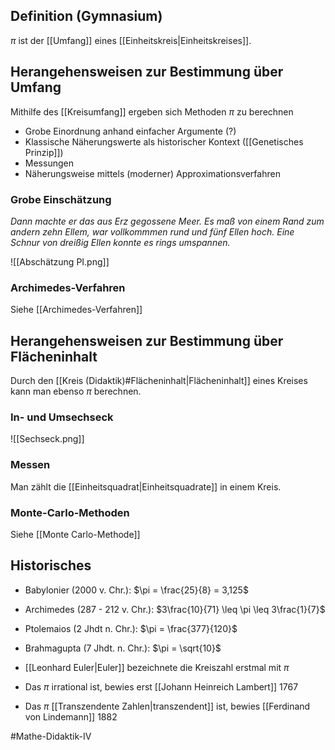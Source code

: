 ## Definition (Gymnasium)
$\pi$ ist der [[Umfang]] eines [[Einheitskreis|Einheitskreises]]. 

## Herangehensweisen zur Bestimmung über Umfang
Mithilfe des [[Kreisumfang]] ergeben sich Methoden $\pi$ zu berechnen
- Grobe Einordnung anhand einfacher Argumente (?)
- Klassische Näherungswerte als historischer Kontext ([[Genetisches Prinzip]])
- Messungen
- Näherungsweise mittels (moderner) Approximationsverfahren

### Grobe Einschätzung
*Dann machte er das aus Erz gegossene Meer. Es maß von einem Rand zum andern zehn Ellem, war vollkommmen rund und fünf Ellen hoch. Eine Schnur von dreißig Ellen konnte es rings umspannen.* 

![[Abschätzung PI.png]]

### Archimedes-Verfahren
Siehe [[Archimedes-Verfahren]]

## Herangehensweisen zur Bestimmung über Flächeninhalt
Durch den [[Kreis (Didaktik)#Flächeninhalt|Flächeninhalt]] eines Kreises kann man ebenso $\pi$ berechnen.

### In- und Umsechseck
![[Sechseck.png]]

### Messen
Man zählt die [[Einheitsquadrat|Einheitsquadrate]] in einem Kreis.

### Monte-Carlo-Methoden
Siehe [[Monte Carlo-Methode]]

## Historisches
- Babylonier (2000 v. Chr.): $\pi = \frac{25}{8} = 3,125$
- Archimedes (287 - 212 v. Chr.): $3\frac{10}{71} \leq \pi \leq 3\frac{1}{7}$
- Ptolemaios (2 Jhdt n. Chr.): $\pi = \frac{377}{120}$
- Brahmagupta (7 Jhdt. n. Chr.): $\pi = \sqrt{10}$

- [[Leonhard Euler|Euler]] bezeichnete die Kreiszahl erstmal mit $\pi$
- Das $\pi$ irrational ist, bewies erst [[Johann Heinreich Lambert]] 1767
- Das $\pi$ [[Transzendente Zahlen|transzendent]] ist, bewies [[Ferdinand von Lindemann]] 1882

#Mathe-Didaktik-IV 